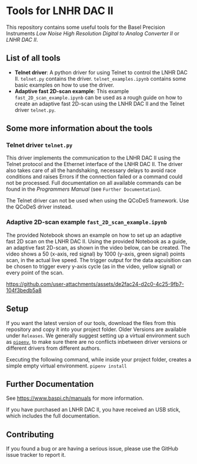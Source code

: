 # Tools for LNHR DAC II
This repository contains some useful tools for the Basel Precision Instruments *Low Noise High Resolution Digital to Analog Converter II* or *LNHR DAC II*. 

## List of all tools
- **Telnet driver**: A python driver for using Telnet to control the LNHR DAC II. `telnet.py` contains the driver. `telnet_examples.ipynb` contains some basic examples on how to use the driver.
- **Adaptive fast 2D-scan example**: This example `fast_2D_scan_example.ipynb` can be used as a rough guide on how to create an adaptive fast 2D-scan using the LNHR DAC II and the Telnet driver `telnet.py`.

## Some more information about the tools
### Telnet driver `telnet.py`
This driver implements the communication to the LNHR DAC II using the Telnet protocol and the Ethernet interface of the LNHR DAC II. The driver also takes care of all the handshaking, necessary delays to avoid race conditions and raises Errors if the connection failed or a command could not be processed. Full documentation on all available commands can be found in the *Programmers Manual* (see `Further Documentation`).

The Telnet driver can not be used when using the QCoDeS framework. Use the QCoDeS driver instead.

### Adaptive 2D-scan example `fast_2D_scan_example.ipynb`
The provided Notebook shows an example on how to set up an adaptive fast 2D scan on the LNHR DAC II. Using the provided Notebook as a guide, an adaptive fast 2D-scan, as shown in the video below, can be created. The video shows a 50 (x-axis, red signal) by 1000 (y-axis, green signal) points scan, in the actual live speed. The trigger output for the data aqcuisition can be chosen to trigger every y-axis cycle (as in the video, yellow signal) or every point of the scan.

https://github.com/user-attachments/assets/de2fac24-d2c0-4c25-9fb7-104f3bedb5a8

## Setup
If you want the latest version of our tools, download the files from this repository and copy it into your project folder. Older Versions are available under `Releases`.
We generally suggest setting up a virtual environment such as [`pipenv`](https://pypi.org/project/pipenv/), to make sure there are no conflicts inbetween driver versions or different drivers from different authors. 

Executing the following command, while inside your project folder, creates a simple empty virtual environment.
```pipenv install```

## Further Documentation
See https://www.baspi.ch/manuals for more information.

If you have purchased an LNHR DAC II, you have received an USB stick, which includes the full documentation.

## Contributing
If you found a bug or are having a serious issue, please use the GitHub issue tracker to report it.
